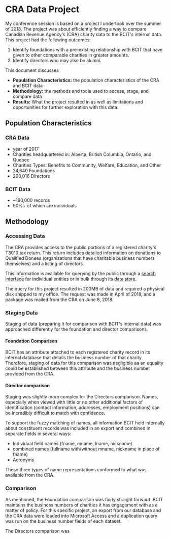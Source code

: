 # CRA Data Project
My conference session is based on a project I undertook over the summer of 2018. The project was about efficiently finding a way to compare Canadian Revenue Agency's (CRA) charity data to the BCIT's internal data. This project had the following outcomes:

1. Identify foundations with a pre-existing relationship with BCIT that have given to other comparable charities in greater amounts.
2. Identify directors who may also be alumni.

This document discusses

- **Population Characteristics:** the population characteristics of the CRA and BCIT data
- **Methodology:** the methods and tools used to access, stage, and compare data
- **Results:** What the project resulted in as well as limitations and opportunities for further exploration with this data.

## Population Characteristics
### CRA Data
- year of 2017
- Charities headquartered in: Alberta, British Columbia, Ontario, and Quebec
- Charities Types: Benefits to Community, Welfare, Education, and Other
- 24,640 Foundations
- 200,016 Directors

### BCIT Data
- ~190,000 records
- 90%+ of which are individuals

## Methodology
### Accessing Data
The CRA provides access to the public portions of a registered charity's T3010 tax return. This return includes detailed information on donations to Qualified Donees (organizations that have charitable business numbers themselves) and a listing of directors.

This information is available for querying by the public through a [search interface](https://www.canada.ca/en/revenue-agency/services/charities-giving/charities-listings.html) for individual entities or in bulk through its [data store](http://www.cra-arc.gc.ca/chrts-gvng/lstngs/rqstfrm-eng.html).

The query for this project resulted in 200MB of data and required a physical disk shipped to my office. The request was made in April of 2018, and a package was mailed from the CRA on June 8, 2018.

### Staging Data
Staging of data (preparing it for comparison with BCIT's internal data) was approached differently for the foundation and director comparisons.

#### Foundation Comparison
BCIT has an attribute attached to each registered charity record in its internal database that details the business number of that charity. Therefore, staging of data for this comparison was negligible as an equality could be established between this attribute and the business number provided from the CRA.

#### Director comparison
Staging was slightly more complex for the Directors comparison. Names, especially when viewed with little or no other additional factors of identification (contact information, addresses, employment positions) can be incredibly difficult to match with confidence. 

To support the fuzzy matching of names, all information BCIT held internally about constituent records was included in an export and combined in separate fields in several ways:

- Individual field names (fname, mname, lname, nickname)
- combined names (fullname with/without mname, nickname in place of fname)
- Acronyms

These three types of name representations conformed to what was available from the CRA.

### Comparison
As mentioned, the Foundation comparison was fairly straight forward. BCIT maintains the business numbers of charities it has engagement with as a matter of policy. For this specific project, an export from our database and the CRA data were loaded into Microsoft Access and a duplication query was run on the business number fields of each dataset.

The Directors comparison was 
